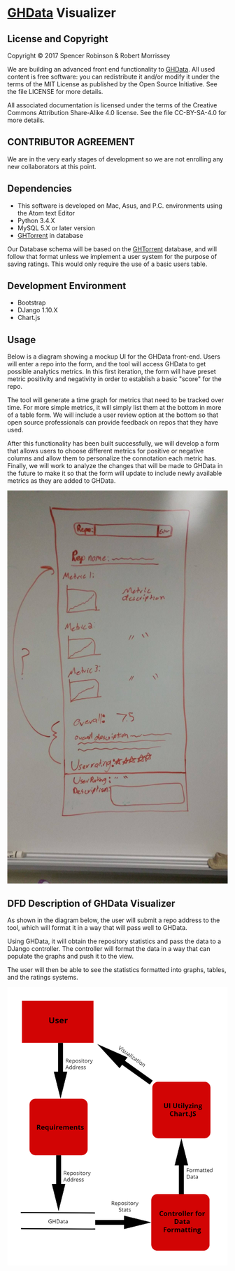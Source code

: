 # [GHData](https://github.com/OSSHealth/ghdata) Visualizer

License and Copyright
---------------------

Copyright © 2017 Spencer Robinson & Robert Morrissey

We are building an advanced front end functionality to [GHData](https://github.com/OSSHealth/ghdata).  All used content is free software: you can redistribute it and/or modify it under the terms of the MIT License as published by the Open Source Initiative. See the file LICENSE for more details.

All associated documentation is licensed under the terms of the Creative Commons Attribution Share-Alike 4.0 license. See the file CC-BY-SA-4.0 for more details.

CONTRIBUTOR AGREEMENT
---------------------

We are in the very early stages of development so we are not enrolling any new collaborators at this point.

Dependencies
------------
- This software is developed on Mac, Asus, and P.C. environments using the Atom text Editor
- Python 3.4.X
- MySQL 5.X or later version
- [GHTorrent](http://ghtorrent.org/downloads.html) in database


Our Database schema will be based on the [GHTorrent](http://ghtorrent.org/downloads.html) database, and will follow that format unless we implement a user system for the purpose of saving ratings. This would only require the use of a basic users table.

Development Environment
------------
- Bootstrap
- DJango 1.10.X
- Chart.js

Usage
-----
Below is a diagram showing a mockup UI for the GHData front-end. Users will enter a repo into the form, and the tool will access GHData to get possible analytics metrics. In this first iteration, the form will have preset metric positivity and negativity in order to establish a basic "score" for the repo.

The tool will generate a time graph for metrics that need to be tracked over time. For more simple metrics, it will simply list them at the bottom in more of a table form. We will include a user review option at the bottom so that open source professionals can provide feedback on repos that they have used.

After this functionality has been built successfully, we will develop a form that allows users to choose different metrics for positive or negative columns and allow them to personalize the connotation each metric has. Finally, we will work to analyze the changes that will be made to GHData in the future to make it so that the form will update to include newly available metrics as they are added to GHData.

![](ConceptImages/GHDataVisualizerConcept.jpg?raw=true)

DFD Description of GHData Visualizer
---------------------------------------
As shown in the diagram below, the user will submit a repo address to the tool, which will format it in a way that will pass well to GHData.

Using GHData, it will obtain the repository statistics and pass the data to a DJango controller. The controller will format the data in a way that can populate the graphs and push it to the view.

The user will then be able to see the statistics formatted into graphs, tables, and the ratings systems.

![](ConceptImages/flowchart1.jpg?raw=true)

